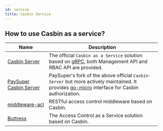 ```yaml
---
id: service
title: Casbin Service
---
```


## How to use Casbin as a service?

Name | Description
----|----
[Casbin Server](https://github.com/casbin/casbin-server) | The official ``Casbin as a Service`` solution based on [gRPC](https://grpc.io/), both Management API and RBAC API are provided.
[PaySuper Casbin Server](https://github.com/paysuper/casbin-server) | PaySuper's fork of the above official ``Casbin-Server`` but more actively maintained. It provides [go-micro](https://micro.mu/) interface for Casbin authorization.
[middleware-acl](https://github.com/luk4z7/middleware-acl) | RESTful access control middleware based on Casbin.
[Buttress](https://github.com/merajsahebdar/buttress-server) | The Access Control as a Service solution based on Casbin.
